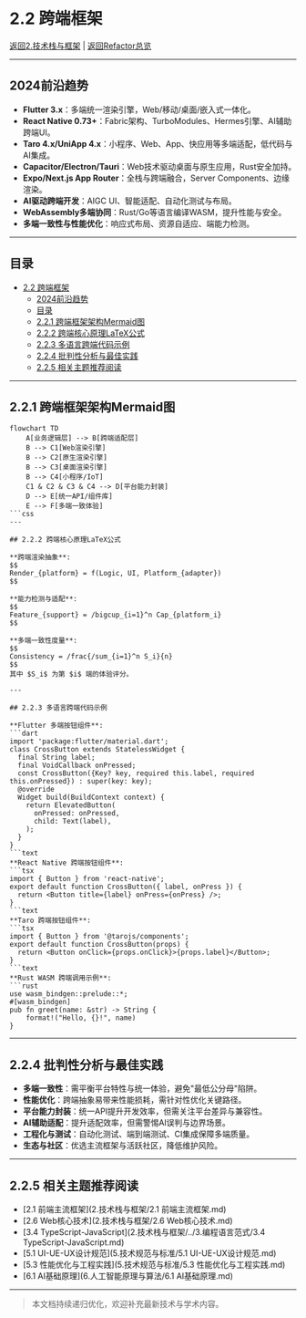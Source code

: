 # 2.2 跨端框架

[返回2.技术栈与框架](2.技术栈与框架/README.md) | [返回Refactor总览](2.技术栈与框架/../README.md)

---

## 2024前沿趋势

- **Flutter 3.x**：多端统一渲染引擎，Web/移动/桌面/嵌入式一体化。
- **React Native 0.73+**：Fabric架构、TurboModules、Hermes引擎、AI辅助跨端UI。
- **Taro 4.x/UniApp 4.x**：小程序、Web、App、快应用等多端适配，低代码与AI集成。
- **Capacitor/Electron/Tauri**：Web技术驱动桌面与原生应用，Rust安全加持。
- **Expo/Next.js App Router**：全栈与跨端融合，Server Components、边缘渲染。
- **AI驱动跨端开发**：AIGC UI、智能适配、自动化测试与布局。
- **WebAssembly多端协同**：Rust/Go等语言编译WASM，提升性能与安全。
- **多端一致性与性能优化**：响应式布局、资源自适应、端能力检测。

---

## 目录

- [2.2 跨端框架](#22-跨端框架)
  - [2024前沿趋势](#2024前沿趋势)
  - [目录](#目录)
  - [2.2.1 跨端框架架构Mermaid图](#221-跨端框架架构mermaid图)
  - [2.2.2 跨端核心原理LaTeX公式](#222-跨端核心原理latex公式)
  - [2.2.3 多语言跨端代码示例](#223-多语言跨端代码示例)
  - [2.2.4 批判性分析与最佳实践](#224-批判性分析与最佳实践)
  - [2.2.5 相关主题推荐阅读](#225-相关主题推荐阅读)

---

## 2.2.1 跨端框架架构Mermaid图

```mermaid
flowchart TD
    A[业务逻辑层] --> B[跨端适配层]
    B --> C1[Web渲染引擎]
    B --> C2[原生渲染引擎]
    B --> C3[桌面渲染引擎]
    B --> C4[小程序/IoT]
    C1 & C2 & C3 & C4 --> D[平台能力封装]
    D --> E[统一API/组件库]
    E --> F[多端一致体验]
```css
---

## 2.2.2 跨端核心原理LaTeX公式

**跨端渲染抽象**:
$$
Render_{platform} = f(Logic, UI, Platform_{adapter})
$$

**能力检测与适配**:
$$
Feature_{support} = /bigcup_{i=1}^n Cap_{platform_i}
$$

**多端一致性度量**:
$$
Consistency = /frac{/sum_{i=1}^n S_i}{n}
$$
其中 $S_i$ 为第 $i$ 端的体验评分。

---

## 2.2.3 多语言跨端代码示例

**Flutter 多端按钮组件**:
```dart
import 'package:flutter/material.dart';
class CrossButton extends StatelessWidget {
  final String label;
  final VoidCallback onPressed;
  const CrossButton({Key? key, required this.label, required this.onPressed}) : super(key: key);
  @override
  Widget build(BuildContext context) {
    return ElevatedButton(
      onPressed: onPressed,
      child: Text(label),
    );
  }
}
```text
**React Native 跨端按钮组件**:
```tsx
import { Button } from 'react-native';
export default function CrossButton({ label, onPress }) {
  return <Button title={label} onPress={onPress} />;
}
```text
**Taro 跨端按钮组件**:
```tsx
import { Button } from '@tarojs/components';
export default function CrossButton(props) {
  return <Button onClick={props.onClick}>{props.label}</Button>;
}
```text
**Rust WASM 跨端调用示例**:
```rust
use wasm_bindgen::prelude::*;
#[wasm_bindgen]
pub fn greet(name: &str) -> String {
    format!("Hello, {}!", name)
}
```

---

## 2.2.4 批判性分析与最佳实践

- **多端一致性**：需平衡平台特性与统一体验，避免"最低公分母"陷阱。
- **性能优化**：跨端抽象易带来性能损耗，需针对性优化关键路径。
- **平台能力封装**：统一API提升开发效率，但需关注平台差异与兼容性。
- **AI辅助适配**：提升适配效率，但需警惕AI误判与边界场景。
- **工程化与测试**：自动化测试、端到端测试、CI集成保障多端质量。
- **生态与社区**：优选主流框架与活跃社区，降低维护风险。

---

## 2.2.5 相关主题推荐阅读

- [2.1 前端主流框架](2.技术栈与框架/2.1 前端主流框架.md)
- [2.6 Web核心技术](2.技术栈与框架/2.6 Web核心技术.md)
- [3.4 TypeScript-JavaScript](2.技术栈与框架/../3.编程语言范式/3.4 TypeScript-JavaScript.md)
- [5.1 UI-UE-UX设计规范](5.技术规范与标准/5.1 UI-UE-UX设计规范.md)
- [5.3 性能优化与工程实践](5.技术规范与标准/5.3 性能优化与工程实践.md)
- [6.1 AI基础原理](6.人工智能原理与算法/6.1 AI基础原理.md)

---

> 本文档持续递归优化，欢迎补充最新技术与学术内容。
